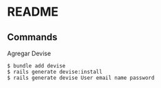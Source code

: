 # README

## Commands

Agregar Devise

```
$ bundle add devise
$ rails generate devise:install
$ rails generate devise User email name password
```
